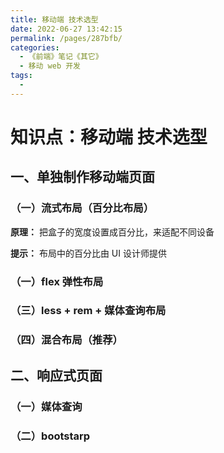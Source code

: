 ```yaml
---
title: 移动端 技术选型
date: 2022-06-27 13:42:15
permalink: /pages/287bfb/
categories:
  - 《前端》笔记《其它》
  - 移动 web 开发
tags:
  - 
---
```

# 知识点：移动端 技术选型

## 一、单独制作移动端页面

### （一）流式布局（百分比布局）

**原理：** 把盒子的宽度设置成百分比，来适配不同设备

**提示：** 布局中的百分比由 UI 设计师提供

### （一）flex 弹性布局

### （三）less + rem + 媒体查询布局

### （四）混合布局（推荐）

## 二、响应式页面

### （一）媒体查询

### （二）bootstarp